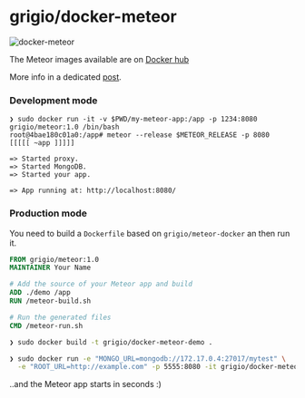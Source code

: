 # grigio/docker-meteor

![docker-meteor](https://cloud.githubusercontent.com/assets/8074/5562265/a3cba180-8e0e-11e4-8bab-9a0f6ec0a395.jpg)

The Meteor images available are on [Docker hub](https://registry.hub.docker.com/u/grigio/meteor/tags/manage/)

More info in a dedicated [post](http://grigio.org/meteor_and_docker_grigio_docker_meteor).

### Development mode
```shell
❯ sudo docker run -it -v $PWD/my-meteor-app:/app -p 1234:8080 grigio/meteor:1.0 /bin/bash
root@4bae180c01a0:/app# meteor --release $METEOR_RELEASE -p 8080
[[[[[ ~app ]]]]]                              

=> Started proxy.                             
=> Started MongoDB.                           
=> Started your app.                          

=> App running at: http://localhost:8080/
```

### Production mode
You need to build a `Dockerfile` based on `grigio/meteor-docker` an then run it.

```dockerfile
FROM grigio/meteor:1.0
MAINTAINER Your Name

# Add the source of your Meteor app and build
ADD ./demo /app 
RUN /meteor-build.sh

# Run the generated files
CMD /meteor-run.sh
```
```bash
❯ sudo docker build -t grigio/docker-meteor-demo .
```
```bash
❯ sudo docker run -e "MONGO_URL=mongodb://172.17.0.4:27017/mytest" \
  -e "ROOT_URL=http://example.com" -p 5555:8080 -it grigio/docker-meteor-demo sh /meteor-run.sh
```
..and the Meteor app starts in seconds :)

